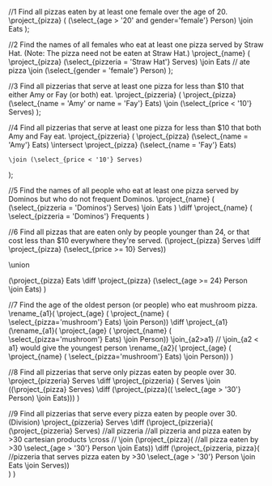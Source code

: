 //1 Find all pizzas eaten by at least one female over the age of 20. 
\project_{pizza} (
    (\select_{age > '20' and gender='female'} Person)
    \join Eats
);

//2 Find the names of all females who eat at least one pizza served by Straw Hat. (Note: The pizza need not be eaten at Straw Hat.) 
\project_{name} (
    \project_{pizza}
        (\select_{pizzeria = 'Straw Hat'} Serves)
    \join Eats // ate pizza
    \join (\select_{gender = 'female'} Person)
);

//3 Find all pizzerias that serve at least one pizza for less than $10 that either Amy or Fay (or both) eat.
\project_{pizzeria} (
    \project_{pizza}
        (\select_{name = 'Amy' or name = 'Fay'} Eats)
    \join (\select_{price < '10'} Serves)
);

//4 Find all pizzerias that serve at least one pizza for less than $10 that both Amy and Fay eat. 
\project_{pizzeria} (
    \project_{pizza}
        (\select_{name = 'Amy'} Eats)
    \intersect
    \project_{pizza}
        (\select_{name = 'Fay'} Eats)
   
    \join (\select_{price < '10'} Serves)
);

//5 Find the names of all people who eat at least one pizza served by Dominos but who do not frequent Dominos. 
\project_{name} (
    (\select_{pizzeria = 'Dominos'} Serves) 
    \join Eats
)
\diff
\project_{name} (
    \select_{pizzeria = 'Dominos'} Frequents
)

//6 Find all pizzas that are eaten only by people younger than 24, or that cost less than $10 everywhere they're served. 
(\project_{pizza} Serves
\diff
\project_{pizza}
    (\select_{price >= 10} Serves))
    
\union

(\project_{pizza} Eats
\diff
\project_{pizza}
    (\select_{age >= 24} Person 
     \join Eats)
)

//7 Find the age of the oldest person (or people) who eat mushroom pizza. 
\rename_{a1}(
    \project_{age} (
        \project_{name} (
            \select_{pizza='mushroom'} Eats) \join Person))
\diff
\project_{a1}(\rename_{a1}(
    \project_{age} (
        \project_{name} (
            \select_{pizza='mushroom'} Eats) \join Person))
\join_{a2>a1} // \join_{a2 < a1} would give the youngest person
\rename_{a2}(
    \project_{age} (
        \project_{name} (
            \select_{pizza='mushroom'} Eats) \join Person))
)


//8 Find all pizzerias that serve only pizzas eaten by people over 30.
\project_{pizzeria} Serves
\diff
\project_{pizzeria} (
    Serves
    \join
    ((\project_{pizza} Serves)
        \diff
       (\project_{pizza}((
            \select_{age > '30'} Person) \join Eats)))
)

//9 Find all pizzerias that serve every pizza eaten by people over 30. (Division)
\project_{pizzeria} Serves
\diff
(\project_{pizzeria}( 
	(\project_{pizzeria} Serves) //all pizzeria
	//all pizzeria and pizza eaten by >30 cartesian products
	\cross // \join
	(\project_{pizza}( //all pizza eaten by >30
		\select_{age > '30'} Person \join Eats))
	\diff
	(\project_{pizzeria, pizza}( //pizzeria that serves pizza eaten by >30
		\select_{age > '30'} Person \join Eats \join Serves))	
	)
)
